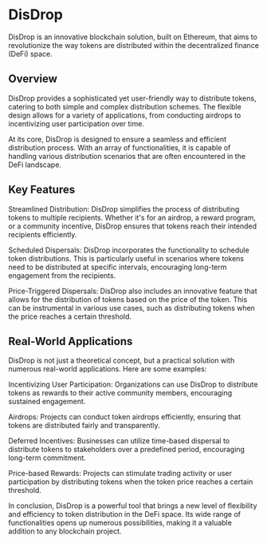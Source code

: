 <h1> DisDrop </h1>

DisDrop is an innovative blockchain solution, built on Ethereum, that aims to revolutionize the way tokens are distributed within the decentralized finance (DeFi) space.

<h2> Overview </h2> 
DisDrop provides a sophisticated yet user-friendly way to distribute tokens, catering to both simple and complex distribution schemes. The flexible design allows for a variety of applications, from conducting airdrops to incentivizing user participation over time.

At its core, DisDrop is designed to ensure a seamless and efficient distribution process. With an array of functionalities, it is capable of handling various distribution scenarios that are often encountered in the DeFi landscape.

<h2> Key Features </h2> 

Streamlined Distribution: DisDrop simplifies the process of distributing tokens to multiple recipients. Whether it's for an airdrop, a reward program, or a community incentive, DisDrop ensures that tokens reach their intended recipients efficiently.

Scheduled Dispersals: DisDrop incorporates the functionality to schedule token distributions. This is particularly useful in scenarios where tokens need to be distributed at specific intervals, encouraging long-term engagement from the recipients.

Price-Triggered Dispersals: DisDrop also includes an innovative feature that allows for the distribution of tokens based on the price of the token. This can be instrumental in various use cases, such as distributing tokens when the price reaches a certain threshold.

<h2> Real-World Applications </h2> 

DisDrop is not just a theoretical concept, but a practical solution with numerous real-world applications. Here are some examples:

Incentivizing User Participation: Organizations can use DisDrop to distribute tokens as rewards to their active community members, encouraging sustained engagement.

Airdrops: Projects can conduct token airdrops efficiently, ensuring that tokens are distributed fairly and transparently.

Deferred Incentives: Businesses can utilize time-based dispersal to distribute tokens to stakeholders over a predefined period, encouraging long-term commitment.

Price-based Rewards: Projects can stimulate trading activity or user participation by distributing tokens when the token price reaches a certain threshold.

In conclusion, DisDrop is a powerful tool that brings a new level of flexibility and efficiency to token distribution in the DeFi space. Its wide range of functionalities opens up numerous possibilities, making it a valuable addition to any blockchain project.
